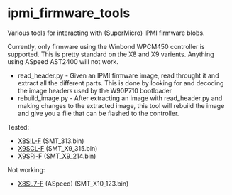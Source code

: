 ipmi_firmware_tools
===================

Various tools for interacting with (SuperMicro) IPMI firmware blobs.

Currently, only firmware using the Winbond WPCM450 controller is supported.  This is pretty standard on the X8 and X9 varients.   Anything using ASpeed AST2400 will not work.

* read_header.py - Given an IPMI firmware image, read throught it and extract all the different parts.  This is done by looking for and decoding the image headers used by the W90P710 bootloader 
* rebuild_image.py - After extracting an image with read_header.py and making changes to the extracted image, this tool will rebuild the image and give you a file that can be flashed to the controller.


Tested:
* <a href="http://www.supermicro.com/xeon_3400/Motherboard/X8SIL.cfm?IPMI=Y">X8SIL-F</a> (SMT_313.bin)
* <a href="http://www.supermicro.com/products/motherboard/xeon/c202_c204/x9scl-f.cfm">X9SCL-F</a> (SMT_X9_315.bin)
* <a href="http://www.supermicro.com/products/motherboard/Xeon/C600/X9SRi-F.cfm">X9SRi-F</a> (SMT_X9_214.bin)

Not working:
* <a href="http://www.supermicro.com/products/motherboard/Xeon/C220/X10SL7-F.cfm">X8SL7-F</a> (ASpeed) (SMT_X10_123.bin)
